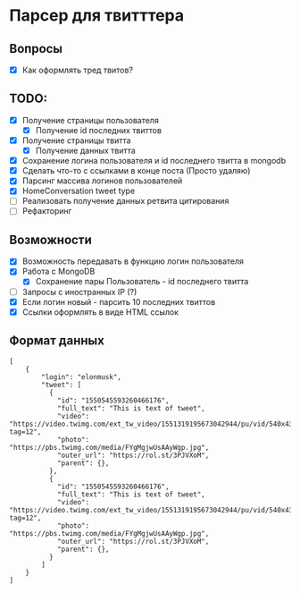 # Парсер для твитттера

## Вопросы

- [x] Как оформлять тред твитов?

## TODO:

- [x] Получение страницы пользователя
  - [x] Получение id последних твиттов
- [x] Получение страницы твитта
  - [x] Получение данных твитта
- [x] Сохранение логина пользователя и id последнего твитта в mongodb
- [x] Сделать что-то с ссылками в конце поста (Просто удаляю)
- [x] Парсинг массива логинов пользователей
- [x] HomeConversation tweet type
- [ ] Реализовать получение данных ретвита цитирования
- [ ] Рефакторинг

## Возможности

- [x] Возможность передавать в функцию логин пользователя
- [x] Работа с MongoDB
  - [x] Сохранение пары Пользователь - id последнего твитта
- [ ] Запросы с иностранных IP (?)
- [x] Если логин новый - парсить 10 последних твиттов
- [x] Ссылки оформлять в виде HTML ссылок

## Формат данных

```
[
    {
        "login": "elonmusk",
        "tweet": [
          {
            "id": "1550545593260466176",
            "full_text": "This is text of tweet",
            "video": "https://video.twimg.com/ext_tw_video/1551319195673042944/pu/vid/540x438/k8LmL7w8usmMUehX.mp4?tag=12",
            "photo": "https://pbs.twimg.com/media/FYgMgjwUsAAyWgp.jpg",
            "outer_url": "https://rol.st/3PJVXoM",
            "parent": {},
          },
          {
            "id": "1550545593260466176",
            "full_text": "This is text of tweet",
            "video": "https://video.twimg.com/ext_tw_video/1551319195673042944/pu/vid/540x438/k8LmL7w8usmMUehX.mp4?tag=12",
            "photo": "https://pbs.twimg.com/media/FYgMgjwUsAAyWgp.jpg",
            "outer_url": "https://rol.st/3PJVXoM",
            "parent": {},
          }
        ]
    }
]
```
